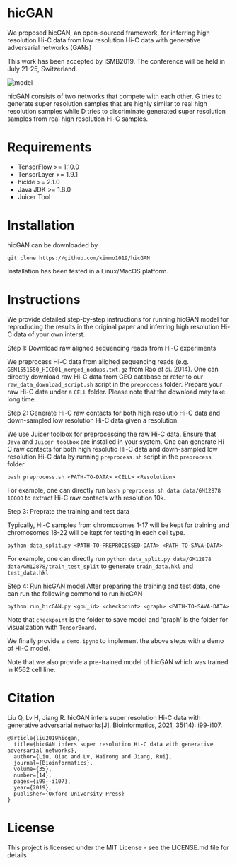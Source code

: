# hicGAN
We proposed hicGAN, an open-sourced framework, for inferring high resolution Hi-C data from low resolution Hi-C data with generative adversarial networks (GANs)

This work has been accepted by ISMB2019. The conference will be held in July 21-25, Switzerland.

![model](https://github.com/kimmo1019/hicGAN/blob/master/model.png)

hicGAN consists of two networks that compete with each other. G tries to generate super resolution samples that are highly similar to real high resolution samples while D tries to discriminate generated super resolution samples from real high resolution Hi-C samples.

# Requirements
- TensorFlow >= 1.10.0
- TensorLayer >= 1.9.1
- hickle >= 2.1.0
- Java JDK >= 1.8.0
- Juicer Tool

# Installation
hicGAN can be downloaded by
```shell
git clone https://github.com/kimmo1019/hicGAN
```
Installation has been tested in a Linux/MacOS platform.

# Instructions
We provide detailed step-by-step instructions for running hicGAN model for reproducing the results in the original paper and inferring high resolution Hi-C data of your own interst.

Step 1: Download raw aligned sequencing reads from Hi-C experiments

We preprocess Hi-C data from alighed sequencing reads (e.g. ```GSM1551550_HIC001_merged_nodups.txt.gz``` from Rao *et al*. 2014). One can directly download raw Hi-C data from GEO database or refer to our `raw_data_download_script.sh` script in the `preprocess` folder. Prepare your raw Hi-C data under a `CELL` folder. Please note that the download may take long time.

Step 2: Generate Hi-C raw contacts for both high resolutio Hi-C data and down-sampled low resolution Hi-C data given a 
resolution

We use Juicer toolbox for preprocessing the raw Hi-C data. Ensure that `Java` and `Juicer toolbox` are installed in your system. One can generate Hi-C raw contacts for both high resolutio Hi-C data and down-sampled low resolution Hi-C data by running `preprocess.sh` script in the `preprocess` folder.
```shell
bash preprocess.sh <PATH-TO-DATA> <CELL> <Resolution>
```
For example, one can directly run `bash preprocess.sh data data/GM12878 10000` to extract Hi-C raw contacts with resolution 10k.

Step 3: Preprate the training and test data

Typically, Hi-C samples from chromosomes 1-17 will be kept for training and chromosomes 18-22 will be kept for testing in each cell type.

```shell
python data_split.py <PATH-TO-PREPROCESSED-DATA> <PATH-TO-SAVA-DATA>
```
For example, one can directly run `python data_split.py data/GM12878 data/GM12878/train_test_split` to generate `train_data.hkl` and `test_data.hkl` 

Step 4: Run hicGAN model
After preparing the training and test data, one can run the following commond to run hicGAN
```shell
python run_hicGAN.py <gpu_id> <checkpoint> <graph> <PATH-TO-SAVA-DATA>
```
Note that `checkpoint` is the folder to save model and 'graph' is the folder for visualization with `TensorBoard`.

We finally provide a `demo.ipynb` to implement the above steps with a demo of Hi-C model.

Note that we also provide a pre-trained model of hicGAN which was trained in K562 cell line.

# Citation
Liu Q, Lv H, Jiang R. hicGAN infers super resolution Hi-C data with generative adversarial networks[J]. Bioinformatics, 2021, 35(14): i99-i107.
```
@article{liu2019hicgan,
  title={hicGAN infers super resolution Hi-C data with generative adversarial networks},
  author={Liu, Qiao and Lv, Hairong and Jiang, Rui},
  journal={Bioinformatics},
  volume={35},
  number={14},
  pages={i99--i107},
  year={2019},
  publisher={Oxford University Press}
}
```

# License
This project is licensed under the MIT License - see the LICENSE.md file for details
